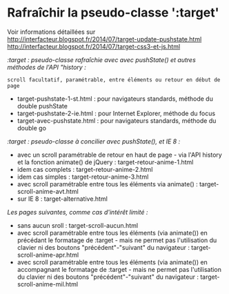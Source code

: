 Rafraîchir la pseudo-classe ':target'
=============

Voir informations détaillées sur    
http://interfacteur.blogspot.fr/2014/07/target-update-pushstate.html             http://interfacteur.blogspot.fr/2014/07/target-css3-et-js.html

*:target : pseudo-classe rafraîchie avec avec pushState() et autres méthodes de l'API "history :*

    scroll facultatif, paramétrable, entre éléments ou retour en début de page
    
* target-pushstate-1-st.html : pour navigateurs standards, méthode du double pushState
* target-pushstate-2-ie.html : pour Internet Explorer, méthode du focus
* target-avec-pushstate.html : pour navigateurs standards, méthode du double go

*:target : pseudo-classe à concilier avec pushState(), et IE 8 :*

* avec un scroll paramétrable de retour en haut de page - via l'API history et la fonction animate() de jQuery : target-retour-anime-1.html
* idem cas complets : target-retour-anime-2.html
* idem cas simples : target-retour-anime-3.html
* avec scroll paramétrable entre tous les éléments via animate() : target-scroll-anime-avt.html
* sur IE 8 : target-alternative.html

*Les pages suivantes, comme cas d'intérêt limité :*

* sans aucun sroll : target-scroll-aucun.html
* avec scroll paramétrable entre tous les éléments (via animate()) en précédant le formatage de :target - mais ne permet pas l'utilisation du clavier ni des boutons "précédent"-"suivant" du navigateur : target-scroll-anime-apr.html
* avec scroll paramétrable entre tous les éléments (via animate()) en accompagnant le formatage de :target - mais ne permet pas l'utilisation du clavier ni des boutons "précédent"-"suivant" du navigateur : target-scroll-anime-mil.html

